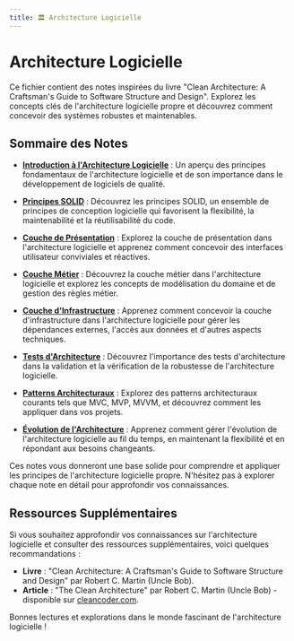 ```yaml
---
title: 🏛️ Architecture Logicielle
---
```


# Architecture Logicielle

Ce fichier contient des notes inspirées du livre "Clean Architecture: A Craftsman's Guide to Software Structure and Design". Explorez les concepts clés de l'architecture logicielle propre et découvrez comment concevoir des systèmes robustes et maintenables.

## Sommaire des Notes

- **[Introduction à l'Architecture Logicielle](/introduction.md)** : Un aperçu des principes fondamentaux de l'architecture logicielle et de son importance dans le développement de logiciels de qualité.

- **[Principes SOLID](solid.md)** : Découvrez les principes SOLID, un ensemble de principes de conception logicielle qui favorisent la flexibilité, la maintenabilité et la réutilisabilité du code.

- **[Couche de Présentation](presentation-layer.md)** : Explorez la couche de présentation dans l'architecture logicielle et apprenez comment concevoir des interfaces utilisateur conviviales et réactives.

- **[Couche Métier](business-layer.md)** : Découvrez la couche métier dans l'architecture logicielle et explorez les concepts de modélisation du domaine et de gestion des règles métier.

- **[Couche d'Infrastructure](infrastructure-layer.md)** : Apprenez comment concevoir la couche d'infrastructure dans l'architecture logicielle pour gérer les dépendances externes, l'accès aux données et d'autres aspects techniques.

- **[Tests d'Architecture](architecture-testing.md)** : Découvrez l'importance des tests d'architecture dans la validation et la vérification de la robustesse de l'architecture logicielle.

- **[Patterns Architecturaux](architectural-patterns.md)** : Explorez des patterns architecturaux courants tels que MVC, MVP, MVVM, et découvrez comment les appliquer dans vos projets.

- **[Évolution de l'Architecture](architecture-evolution.md)** : Apprenez comment gérer l'évolution de l'architecture logicielle au fil du temps, en maintenant la flexibilité et en répondant aux besoins changeants.

Ces notes vous donneront une base solide pour comprendre et appliquer les principes de l'architecture logicielle propre. N'hésitez pas à explorer chaque note en détail pour approfondir vos connaissances.

## Ressources Supplémentaires

Si vous souhaitez approfondir vos connaissances sur l'architecture logicielle et consulter des ressources supplémentaires, voici quelques recommandations :

- **Livre** : "Clean Architecture: A Craftsman's Guide to Software Structure and Design" par Robert C. Martin (Uncle Bob).
- **Article** : "The Clean Architecture" par Robert C. Martin (Uncle Bob) - disponible sur [cleancoder.com](https://blog.cleancoder.com/uncle-bob/2012/08/13/the-clean-architecture.html).

Bonnes lectures et explorations dans le monde fascinant de l'architecture logicielle !
